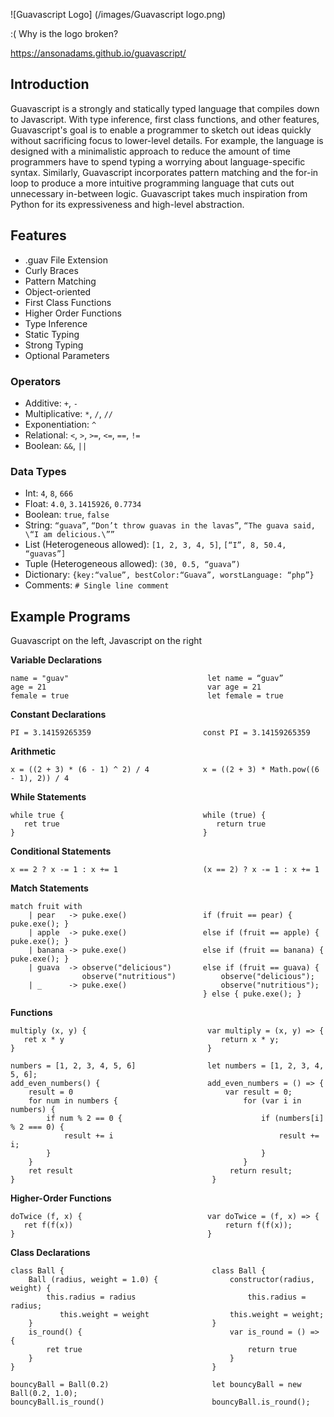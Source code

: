 
![Guavascript Logo] (/images/Guavascript logo.png)

:( Why is the logo broken?

https://ansonadams.github.io/guavascript/

## Introduction

Guavascript is a strongly and statically typed language that compiles down to Javascript. With type inference, first class functions, and other features, Guavascript's goal is to enable a programmer to sketch out ideas quickly without sacrificing focus to lower-level details. For example, the language is designed with a minimalistic approach to reduce the amount of time programmers have to spend typing a worrying about language-specific syntax. Similarly, Guavascript incorporates pattern matching and the for-in loop to produce a more intuitive programming language that cuts out unnecessary in-between logic. Guavascript takes much inspiration from Python for its expressiveness and high-level abstraction.

## Features
* .guav File Extension
* Curly Braces
* Pattern Matching
* Object-oriented
* First Class Functions
* Higher Order Functions
* Type Inference
* Static Typing
* Strong Typing
* Optional Parameters

### Operators

* Additive: `+`, `-`
* Multiplicative: `*`, `/`, `//`
* Exponentiation: `^`
* Relational: `<`, `>`, `>=`, `<=`, `==`, `!=`
* Boolean: `&&`, `||`

### Data Types

* Int: `4`, `8`, `666`
* Float: `4.0`, `3.1415926`, `0.7734`
* Boolean: `true`, `false`
* String: `“guava”`, `“Don’t throw guavas in the lavas”`, `“The guava said, \“I am delicious.\””`
* List (Heterogeneous allowed): `[1, 2, 3, 4, 5]`, `[“I”, 8, 50.4, “guavas”]`
* Tuple (Heterogeneous allowed): `(30, 0.5, “guava”)`
* Dictionary: `{key:“value”, bestColor:“Guava”, worstLanguage: “php”}`
* Comments: `# Single line comment`

## Example Programs
Guavascript on the left, Javascript on the right

__Variable Declarations__

```
name = "guav"                               let name = “guav”
age = 21                                    var age = 21
female = true                               let female = true
```

__Constant Declarations__

```
PI = 3.14159265359                         const PI = 3.14159265359
```

__Arithmetic__

```
x = ((2 + 3) * (6 - 1) ^ 2) / 4            x = ((2 + 3) * Math.pow((6 - 1), 2)) / 4
```

__While Statements__

```
while true {                               while (true) {
   ret true                                   return true
}                                          }
```

__Conditional Statements__

```
x == 2 ? x -= 1 : x += 1                   (x == 2) ? x -= 1 : x += 1
```

__Match Statements__

```
match fruit with                           
    | pear   -> puke.exe()                 if (fruit == pear) { puke.exe(); }
    | apple  -> puke.exe()                 else if (fruit == apple) { puke.exe(); }
    | banana -> puke.exe()                 else if (fruit == banana) { puke.exe(); }
    | guava  -> observe("delicious")       else if (fruit == guava) {
                observe("nutritious")          observe("delicious");
    | _      -> puke.exe()                     observe("nutritious");
                                           } else { puke.exe(); }
```

__Functions__

```
multiply (x, y) {                           var multiply = (x, y) => {
   ret x * y                                   return x * y;
}                                           }
```

```
numbers = [1, 2, 3, 4, 5, 6]                let numbers = [1, 2, 3, 4, 5, 6];
add_even_numbers() {                        add_even_numbers = () => {
    result = 0                                  var result = 0;
    for num in numbers {                            for (var i in numbers) {
        if num % 2 == 0 {                               if (numbers[i] % 2 === 0) {
            result += i                                     result += i;
        }                                               }
    }                                               }
    ret result                                   return result;
}                                            }
```

__Higher-Order Functions__

```
doTwice (f, x) {                            var doTwice = (f, x) => {
   ret f(f(x))                                  return f(f(x));
}                                           }
```

__Class Declarations__

```
class Ball {                                 class Ball {
    Ball (radius, weight = 1.0) {                constructor(radius, weight) {
    	this.radius = radius                         this.radius = radius;
	       this.weight = weight                  this.weight = weight;
    }                                        }
    is_round() {                                 var is_round = () => {
    	ret true                                     return true
    }                                            }
}                                            }

bouncyBall = Ball(0.2)                       let bouncyBall = new Ball(0.2, 1.0);
bouncyBall.is_round()                        bouncyBall.is_round();
```
